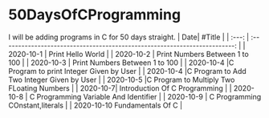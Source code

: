 # 50DaysOfCProgramming
I will be adding programs in C for 50 days straight.
|  Date|                                   #Title                                   |
| :---: | :------------------------------------------------------------------------: |
|  2020-10-1   |                              Print Hello World                     |
|  2020-10-2   | Print Numbers Between 1 to 100                                                 |
|  2020-10-3   | Print Numbers Between 1 to 100                                                 |
|  2020-10-4 |C Program to print Integer Given by User                                                  |
|  2020-10-4 |C Program to Add Two Integer Given by User                                                  |
|  2020-10-5 |C Program to Multiply Two FLoating Numbers                                                    |
|  2020-10-7| Introduction Of C Programming                                                   |
|  2020-10-8 | C Programming Variable And Identifier                                                  |
|  2020-10-9 | C Programming COnstant,literals                                                   |
|  2020-10-10 Fundamentals Of C                                                   |
